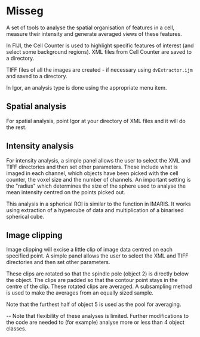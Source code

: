 # Misseg

A set of tools to analyse the spatial organisation of features in a cell, measure their intensity and generate averaged views of these features.

In FIJI, the Cell Counter is used to highlight specific features of interest (and select some background regions). XML files from Cell Counter are saved to a directory.

TIFF files of all the images are created - if necessary using `dvExtractor.ijm` and saved to a directory.

In Igor, an analysis type is done using the appropriate menu item.

## Spatial analysis

For spatial analysis, point Igor at your directory of XML files and it will do the rest.

## Intensity analysis

For intensity analysis, a simple panel allows the user to select the XML and TIFF directories and then set other parameters. These include what is imaged in each channel, which objects have been picked with the cell counter, the voxel size and the number of channels. An important setting is the "radius" which determines the size of the sphere used to analyse the mean intensity centred on the points picked out.

This analysis in a spherical ROI is similar to the function in IMARIS. It works using extraction of a hypercube of data and multiplication of a binarised spherical cube.

## Image clipping

Image clipping will excise a little clip of image data centred on each specified point. A simple panel allows the user to select the XML and TIFF directories and then set other parameters.

These clips are rotated so that the spindle pole (object 2) is directly below the object. The clips are padded so that the contour point stays in the centre of the clip. These rotated clips are averaged. A subsampling method is used to make the averages from an equally sized sample.

Note that the furthest half of object 5 is used as the pool for averaging.

--
Note that flexibility of these analyses is limited. Further modifications to the code are needed to (for example) analyse more or less than 4 object classes.